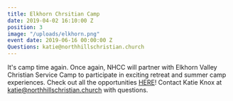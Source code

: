 ```yaml
---
title: Elkhorn Chrsitian Camp
date: 2019-04-02 16:10:00 Z
position: 3
image: "/uploads/elkhorn.png"
event date: 2019-06-16 00:00:00 Z
Questions: katie@northhillschristian.church
---
```


It's camp time again. Once again, NHCC will partner with Elkhorn Valley Christian Service Camp to participate in exciting retreat and summer camp experiences. Check out all the opportunities [HERE](http://www.elkhornvalley.com/)! Contact Katie Knox at katie@northhillschristian.church with questions.